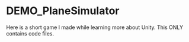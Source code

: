 # DEMO_PlaneSimulator
Here is a short game I made while learning more about Unity. This ONLY contains code files.
